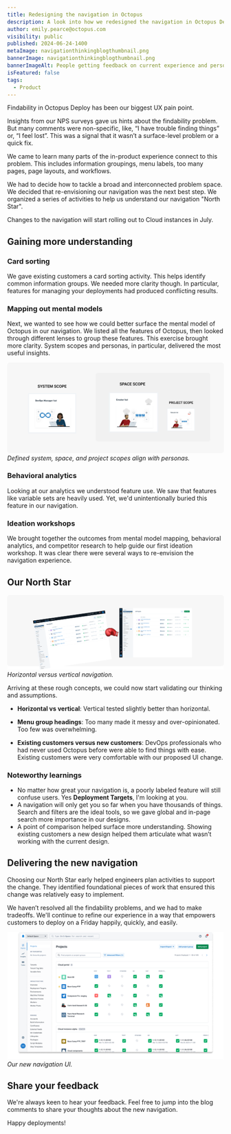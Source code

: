 ```yaml
---
title: Redesigning the navigation in Octopus
description: A look into how we redesigned the navigation in Octopus Deploy.
author: emily.pearce@octopus.com
visibility: public
published: 2024-06-24-1400
metaImage: navigationthinkingblogthumbnail.png
bannerImage: navigationthinkingblogthumbnail.png
bannerImageAlt: People getting feedback on current experience and person envisioning a new experience.
isFeatured: false
tags: 
  - Product
---
```


Findability in Octopus Deploy has been our biggest UX pain point.

Insights from our NPS surveys gave us hints about the findability problem. But many comments were non-specific, like, “I have trouble finding things” or, “I feel lost”. This was a signal that it wasn’t a surface-level problem or a quick fix. 

We came to learn many parts of the in-product experience connect to this problem. This includes information groupings, menu labels, too many pages, page layouts, and workflows. 

We had to decide how to tackle a broad and interconnected problem space. We decided that re-envisioning our navigation was the next best step. We organized a series of activities to help us understand our navigation "North Star".

Changes to the navigation will start rolling out to Cloud instances in July. 

## Gaining more understanding

### Card sorting

We gave existing customers a card sorting activity. This helps identify common information groups. We needed more clarity though. In particular, features for managing your deployments had produced conflicting results.

### Mapping out mental models

Next, we wanted to see how we could better surface the mental model of Octopus in our navigation. We listed all the features of Octopus, then looked through different lenses to group these features. This exercise brought more clarity. System scopes and personas, in particular, delivered the most useful insights.

![Groups of system, space, and projects aligns with personas](mental-models.png)*Defined system, space, and project scopes align with personas.*

### Behavioral analytics

Looking at our analytics we understood feature use. We saw that features like variable sets are heavily used. Yet, we'd unintentionally buried this feature in our navigation.

### Ideation workshops

We brought together the outcomes from mental model mapping, behavioral analytics, and competitor research to help guide our first ideation workshop. It was clear there were several ways to re-envision the navigation experience.

## Our North Star

![Vertical screen shot winning over horizontal](north-star.png)*Horizontal versus vertical navigation.*

Arriving at these rough concepts, we could now start validating our thinking and assumptions.

- **Horizontal vs vertical**: Vertical tested slightly better than horizontal.

- **Menu group headings**: Too many made it messy and over-opinionated. Too few was overwhelming. 
- **Existing customers versus new customers**: DevOps professionals who had never used Octopus before were able to find things with ease. Existing customers were very comfortable with our proposed UI change.

### Noteworthy learnings

- No matter how great your navigation is, a poorly labeled feature will still confuse users. Yes **Deployment Targets**, I'm looking at you.
- A navigation will only get you so far when you have thousands of things. Search and filters are the ideal tools, so we gave global and in-page search more importance in our designs.
- A point of comparison helped surface more understanding. Showing existing customers a new design helped them articulate what wasn’t working with the current design.

## Delivering the new navigation

Choosing our North Star early helped engineers plan activities to support the change. They identified foundational pieces of work that ensured this change was relatively easy to implement.

We haven’t resolved all the findability problems, and we had to make tradeoffs. We'll continue to refine our experience in a way that empowers customers to deploy on a Friday happily, quickly, and easily. 

![Screen shot of the new vertical navigation](newui4.png)*Our new navigation UI.*

## Share your feedback

We're always keen to hear your feedback. Feel free to jump into the blog comments to share your thoughts about the new navigation. 

Happy deployments!